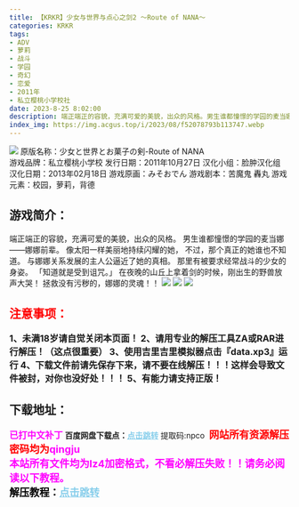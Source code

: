 ```yaml
---
title: 【KRKR】少女与世界与点心之剑2 ～Route of NANA～
categories: KRKR
tags:
- ADV
- 萝莉
- 战斗
- 学园
- 奇幻
- 恋爱
- 2011年
- 私立樱桃小学校社
date: 2023-8-25 8:02:00
description: 端正端正的容貌，充满可爱的美貌，出众的风格。男生谁都憧憬的学园的麦当娜——娜娜前辈。像太阳一样美丽地持续闪耀的她，不过，那个真正的她谁也不知道。与娜娜关系发展的主人公逼近了她的真相。那里有被要求经常战斗的少女的身姿。「知道就是受到诅咒。」在夜晚的山丘上拿着剑的时候，刚出生的野兽放声大哭！拯救没有污秽的，娜娜的灵魂！！
index_img: https://img.acgus.top/i/2023/08/f52078793b113747.webp
---
```

![](https://img.acgus.top/i/2023/08/f52078793b113747.webp)
原版名称：少女と世界とお菓子の剣-Route of NANA	
游戏品牌：私立樱桃小学校
发行日期：2011年10月27日
汉化小组：脸肿汉化组
汉化日期：2013年02月18日
游戏原画：みそおでん
游戏剧本：苦魔鬼 轟丸
游戏元素：校园，萝莉，背德

## 游戏简介：
端正端正的容貌，充满可爱的美貌，出众的风格。
男生谁都憧憬的学园的麦当娜——娜娜前辈。
像太阳一样美丽地持续闪耀的她，
不过，那个真正的她谁也不知道。
与娜娜关系发展的主人公逼近了她的真相。
那里有被要求经常战斗的少女的身姿。
「知道就是受到诅咒。」
在夜晚的山丘上拿着剑的时候，刚出生的野兽放声大哭！
拯救没有污秽的，娜娜的灵魂！！
![](https://img.acgus.top/i/2023/08/e14cf5aa18113800.webp)
![](https://img.acgus.top/i/2023/08/677cdda5af113756.webp)
![](https://img.acgus.top/i/2023/08/f132859769113750.webp)





## <font color=#FF0000 >注意事项：</font>
<font size=3><b>1、未满18岁请自觉关闭本页面！
2、请用专业的解压工具ZA或RAR进行解压！（这点很重要）
3、使用吉里吉里模拟器点击『data.xp3』运行
4、下载文件前请先保存下来，请不要在线解压！！！这样会导致文件被封，对你也没好处！！！
5、有能力请支持正版！</b></font>

## 下载地址：
<font color=#FF00FF size=3><b>已打中文补丁</b></font>
<b>百度网盘下载点：</b><a href="https://pan.baidu.com/s/1A4757sBTWtWRSSPDHu8HGg?pwd=npco" style="color: #87CEEB;"><b>点击跳转</b></a> 提取码:npco
<a style="padding: 0" href="https://post.qingju.org/AD/"><img style="max-width:100%" src="https://img.acgus.top/i/2024/07/478f689b8021d8d499ab43d21acf137a.gif" alt=""></a>
<b><font color=#FF0000 size=4>网站所有资源解压密码均为</b></font><b><font color=#FF00FF size=4>qingju</font><font color=#FF0000 ></font></b><br><b><font color=#FF00FF size=4>本站所有文件均为lz4加密格式，不看必解压失败！！请务必阅读以下教程。</b></font><br><b><font color=#000 size=4>解压教程：</b><a href="https://post.qingju.org/tutorial/000/" style="color: #87CEEB;"><b>点击跳转</b></a>
